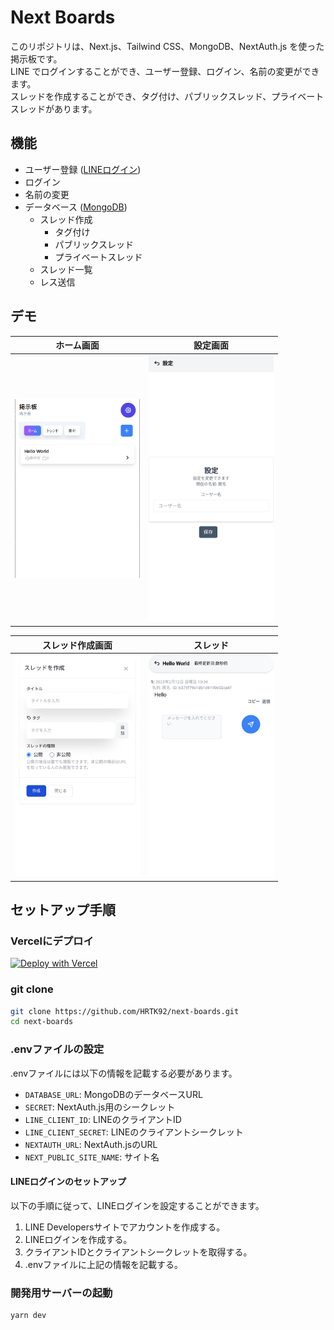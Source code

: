 # Next Boards

このリポジトリは、Next.js、Tailwind CSS、MongoDB、NextAuth.js を使った掲示板です。  
LINE でログインすることができ、ユーザー登録、ログイン、名前の変更ができます。  
スレッドを作成することができ、タグ付け、パブリックスレッド、プライベートスレッドがあります。  

## 機能

- ユーザー登録 ([LINEログイン](https://next-auth.js.org/providers/line))
- ログイン
- 名前の変更
- データベース ([MongoDB](https://cloud.mongodb.com))
  - スレッド作成
    - タグ付け
    - パブリックスレッド
    - プライベートスレッド
  - スレッド一覧
  - レス送信

## デモ

| ホーム画面 | 設定画面 |
| -------- | ------- |
| <img src="./images/homeScreen.png" width="200" /> | <img src="./images/settingScreen.jpg" width="200" /> |

| スレッド作成画面 | スレッド |
| ------------- | ------- |
| <img src="./images/createThreadScreen.jpg" width="200" /> | <img src="./images/threadScreen.jpg" width="200" /> |

## セットアップ手順

### Vercelにデプロイ

[![Deploy with Vercel](https://vercel.com/button)](https://vercel.com/new/clone?repository-url=https://github.com/HRTK92/next-boards&project-name=next-boards&repository-name=next-boards&demo-title=next-boards&demo-description=Next.jsで作られた掲示板&demo-url=https://precedent.dev&env=DATABASE_URL,SECRET,LINE_CLIENT_ID,LINE_CLIENT_SECRET,NEXTAUTH_URL,NEXT_PUBLIC_SITE_NAME&envDescription=詳しい情報はこちらから:&envLink=https://github.com/HRTK92/next-boards#env%E3%83%95%E3%82%A1%E3%82%A4%E3%83%AB%E3%81%AE%E8%A8%AD%E5%AE%9A)

### git clone

```bash
git clone https://github.com/HRTK92/next-boards.git
cd next-boards
```

### .envファイルの設定

.envファイルには以下の情報を記載する必要があります。

- `DATABASE_URL`: MongoDBのデータベースURL
- `SECRET`: NextAuth.js用のシークレット
- `LINE_CLIENT_ID`: LINEのクライアントID
- `LINE_CLIENT_SECRET`: LINEのクライアントシークレット
- `NEXTAUTH_URL`: NextAuth.jsのURL
- `NEXT_PUBLIC_SITE_NAME`: サイト名

#### LINEログインのセットアップ

以下の手順に従って、LINEログインを設定することができます。

1. LINE Developersサイトでアカウントを作成する。
2. LINEログインを作成する。
3. クライアントIDとクライアントシークレットを取得する。
4. .envファイルに上記の情報を記載する。

### 開発用サーバーの起動

```bash
yarn dev
```
